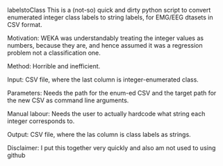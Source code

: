 labelstoClass
This is a (not-so) quick and dirty python script to convert enumerated integer class labels to string labels, for EMG/EEG dtasets in CSV format.


Motivation: WEKA was understandably treating the integer values as numbers, because they are, and hence assumed it was a regression problem not a classification one.

Method: Horrible and inefficient.

Input: CSV file, where the last column is integer-enumerated class.

Parameters: Needs the path for the enum-ed CSV and the target path for the new CSV as command line arguments.

Manual labour: Needs the user to actually hardcode what string each integer corresponds to.

Output: CSV file, where the las column is class labels as strings.


Disclaimer: I put this together very quickly and also am not used to using github
